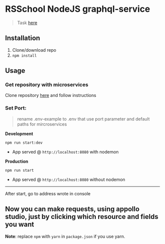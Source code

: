# RSSchool NodeJS graphql-service
> Task [here](https://github.com/AlreadyBored/nodejs-assignments/blob/main/assignments/graphql-service/assignment.md)

## Installation
1. Clone/download repo
2. `npm install`

## Usage

### Get repository with microservices
Clone repository [here](https://github.com/rolling-scopes-school/node-graphql-service) and follow instructions

### Set Port:
  >rename .env-example to .env that use port parametеr and default paths for mircroservices

**Development**

`npm run start:dev`

* App served @ `http://localhost:8080` with nodemon

**Production**

`npm run start`

* App served @ `http://localhost:8080` without nodemon
---
After start, go to address wrote in console  

Now you can make requests, using appollo studio, just by clicking which resource and fields you want
---

**Note**: replace `npm` with `yarn` in `package.json` if you use yarn.
